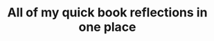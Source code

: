 ---
layout: archive
which_category: book-reflection
title: All of my quick book reflections in one place
---